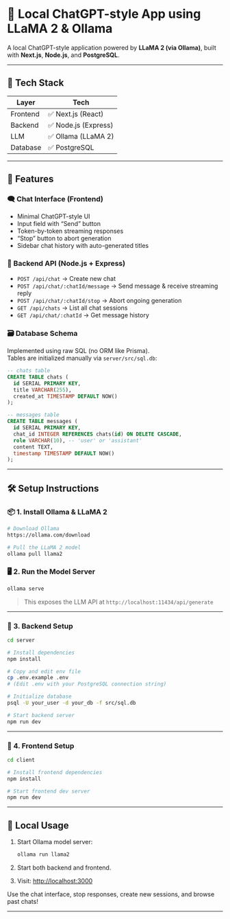 # 🧠 Local ChatGPT-style App using LLaMA 2 & Ollama

A local ChatGPT-style application powered by **LLaMA 2 (via Ollama)**, built with **Next.js**, **Node.js**, and **PostgreSQL**.

---

## 🔧 Tech Stack

| Layer     | Tech                  |
|-----------|------------------------|
| Frontend  | ✅ Next.js (React)     |
| Backend   | ✅ Node.js (Express)   |
| LLM       | ✅ Ollama (LLaMA 2)    |
| Database  | ✅ PostgreSQL          |

---

## 🚀 Features

### 🗨️ Chat Interface (Frontend)
- Minimal ChatGPT-style UI
- Input field with “Send” button
- Token-by-token streaming responses
- “Stop” button to abort generation
- Sidebar chat history with auto-generated titles

### 🔌 Backend API (Node.js + Express)
- `POST /api/chat` → Create new chat
- `POST /api/chat/:chatId/message` → Send message & receive streaming reply
- `POST /api/chat/:chatId/stop` → Abort ongoing generation
- `GET /api/chats` → List all chat sessions
- `GET /api/chat/:chatId` → Get message history

### 🗃️ Database Schema

Implemented using raw SQL (no ORM like Prisma).  
Tables are initialized manually via `server/src/sql.db`:

```sql
-- chats table
CREATE TABLE chats (
  id SERIAL PRIMARY KEY,
  title VARCHAR(255),
  created_at TIMESTAMP DEFAULT NOW()
);

-- messages table
CREATE TABLE messages (
  id SERIAL PRIMARY KEY,
  chat_id INTEGER REFERENCES chats(id) ON DELETE CASCADE,
  role VARCHAR(10), -- 'user' or 'assistant'
  content TEXT,
  timestamp TIMESTAMP DEFAULT NOW()
);
```

---

## 🛠️ Setup Instructions

### 📦 1. Install Ollama & LLaMA 2

```bash
# Download Ollama
https://ollama.com/download

# Pull the LLaMA 2 model
ollama pull llama2
```

### 🖥️ 2. Run the Model Server

```bash
ollama serve
```

> This exposes the LLM API at `http://localhost:11434/api/generate`

---

### 🧱 3. Backend Setup

```bash
cd server

# Install dependencies
npm install

# Copy and edit env file
cp .env.example .env
# (Edit .env with your PostgreSQL connection string)

# Initialize database
psql -U your_user -d your_db -f src/sql.db

# Start backend server
npm run dev
```

---

### 🎨 4. Frontend Setup

```bash
cd client

# Install frontend dependencies
npm install

# Start frontend dev server
npm run dev
```

---

## 🧪 Local Usage

1. Start Ollama model server:
   ```bash
   ollama run llama2
   ```

2. Start both backend and frontend.

3. Visit: [http://localhost:3000](http://localhost:3000)

Use the chat interface, stop responses, create new sessions, and browse past chats!

---
